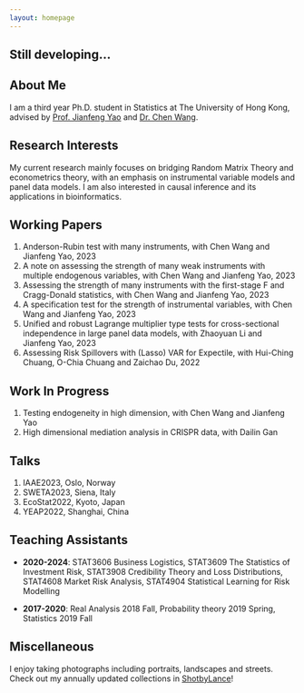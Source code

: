 ```yaml
---
layout: homepage
---
```


## Still developing...

## About Me

I am a third year Ph.D. student in Statistics at The University of Hong Kong, advised by [Prof. Jianfeng Yao](https://jianfengyao.wordpress.com/) and [Dr. Chen Wang](https://saasweb.hku.hk/staff/stacw/web/).

## Research Interests
My current research mainly focuses on bridging Random Matrix Theory and econometrics theory, with an emphasis on instrumental variable models and panel data models. I am also interested in causal inference and its applications in bioinformatics.

## Working Papers
1. Anderson-Rubin test with many instruments, with Chen Wang and Jianfeng Yao, 2023
2. A note on assessing the strength of many weak instruments with multiple endogenous variables, with Chen Wang and Jianfeng Yao, 2023
3. Assessing the strength of many instruments with the first-stage F and Cragg-Donald statistics, with Chen Wang and Jianfeng Yao, 2023
4. A specification test for the strength of instrumental variables, with Chen Wang and Jianfeng Yao, 2023
5. Unified and robust Lagrange multiplier type tests for cross-sectional independence in large panel data models, with Zhaoyuan Li and Jianfeng Yao, 2023
6. Assessing Risk Spillovers with (Lasso) VAR for Expectile, with Hui-Ching Chuang, O-Chia Chuang and Zaichao Du, 2022

## Work In Progress
1. Testing endogeneity in high dimension, with Chen Wang and Jianfeng Yao
2. High dimensional mediation analysis in CRISPR data, with Dailin Gan

## Talks
1. IAAE2023, Oslo, Norway
2. SWETA2023, Siena, Italy
3. EcoStat2022, Kyoto, Japan
4. YEAP2022, Shanghai, China

## Teaching Assistants
* **2020-2024**: 
STAT3606 Business Logistics,  STAT3609 The Statistics of Investment Risk, STAT3908 Credibility Theory and Loss Distributions, STAT4608 Market Risk Analysis, STAT4904 Statistical Learning for Risk Modelling
+ **2017-2020**: 
Real Analysis 2018 Fall, Probability theory 2019 Spring, Statistics 2019 Fall

## Miscellaneous
I enjoy taking photographs including portraits, landscapes and streets. Check out my annually updated collections in [ShotbyLance](https://lanceh7.wixsite.com/shotbylance)!

